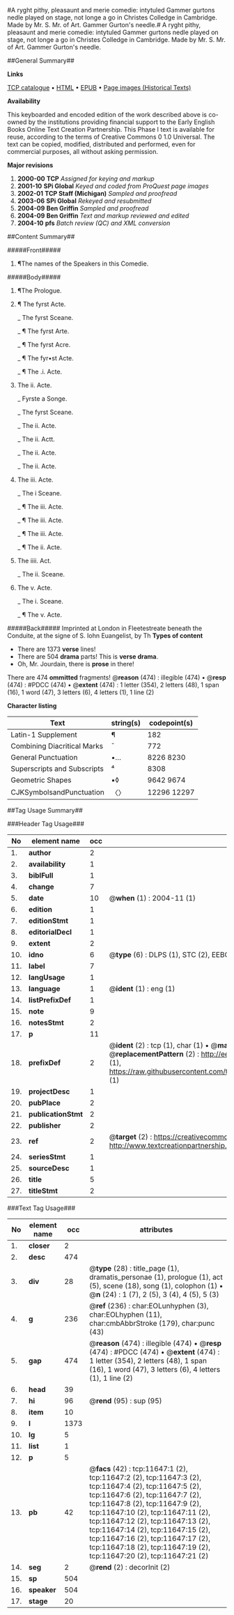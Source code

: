 #A ryght pithy, pleasaunt and merie comedie: intytuled Gammer gurtons nedle played on stage, not longe a go in Christes Colledge in Cambridge. Made by Mr. S. Mr. of Art. Gammer Gurton's needle.#
A ryght pithy, pleasaunt and merie comedie: intytuled Gammer gurtons nedle played on stage, not longe a go in Christes Colledge in Cambridge. Made by Mr. S. Mr. of Art.
Gammer Gurton's needle.

##General Summary##

**Links**

[TCP catalogue](http://www.ota.ox.ac.uk/tcp/)  • 
[HTML](http://tei.it.ox.ac.uk/tcp/Texts-HTML/free/A12/A12969.html)  • 
[EPUB](http://tei.it.ox.ac.uk/tcp/Texts-EPUB/free/A12/A12969.epub) • 
[Page images (Historical Texts)](https://data.historicaltexts.jisc.ac.uk/view?pubId=eebo-99846663e&pageId=eebo-99846663e-11647-1)

**Availability**

This keyboarded and encoded edition of the
	       work described above is co-owned by the institutions
	       providing financial support to the Early English Books
	       Online Text Creation Partnership. This Phase I text is
	       available for reuse, according to the terms of Creative
	       Commons 0 1.0 Universal. The text can be copied,
	       modified, distributed and performed, even for
	       commercial purposes, all without asking permission.

**Major revisions**

1. __2000-00__ __TCP__ *Assigned for keying and markup*
1. __2001-10__ __SPi Global__ *Keyed and coded from ProQuest page images*
1. __2002-01__ __TCP Staff (Michigan)__ *Sampled and proofread*
1. __2003-06__ __SPi Global__ *Rekeyed and resubmitted*
1. __2004-09__ __Ben Griffin__ *Sampled and proofread*
1. __2004-09__ __Ben Griffin__ *Text and markup reviewed and edited*
1. __2004-10__ __pfs__ *Batch review (QC) and XML conversion*

##Content Summary##

#####Front#####

1. ¶The names of the Speakers in this Comedie.

#####Body#####

1. ¶The Prologue.

1. ¶ The fyrst Acte.

    _ The fyrst Sceane.

    _ ¶ The fyrst Arte.

    _ ¶ The fyrst Acre.

    _ ¶ The fyr•st Acte.

    _ ¶ The .i. Acte.

1. The ii. Acte.

    _ Fyrste a Songe.

    _ The fyrst Sceane.

    _ The ii. Acte.

    _ The ii. Actt.

    _ The ii. Acte.

    _ The ii. Acte.

1. The iii. Acte.

    _ The i Sceane.

    _ ¶ The iii. Acte.

    _ ¶ The iii. Acte.

    _ ¶ The iii. Acte.

    _ ¶ The ii. Acte.

1. The iiii. Act.

    _ The ii. Sceane.

1. The v. Acte.

    _ The i. Sceane.

    _ ¶ The v. Acte.

#####Back#####
Imprinted at London in Fleetestreate beneath the Conduite, at the signe of S. Iohn Euangelist, by Th
**Types of content**

  * There are 1373 **verse** lines!
  * There are 504 **drama** parts! This is **verse drama**.
  * Oh, Mr. Jourdain, there is **prose** in there!

There are 474 **ommitted** fragments! 
 @__reason__ (474) : illegible (474)  •  @__resp__ (474) : #PDCC (474)  •  @__extent__ (474) : 1 letter (354), 2 letters (48), 1 span (16), 1 word (47), 3 letters (6), 4 letters (1), 1 line (2)

**Character listing**


|Text|string(s)|codepoint(s)|
|---|---|---|
|Latin-1 Supplement|¶|182|
|Combining             Diacritical Marks|̄|772|
|General Punctuation|•…|8226 8230|
|Superscripts             and Subscripts|⁴|8308|
|Geometric Shapes|▪◊|9642 9674|
|CJKSymbolsandPunctuation|〈〉|12296 12297|

##Tag Usage Summary##

###Header Tag Usage###

|No|element name|occ|attributes|
|---|---|---|---|
|1.|__author__|2||
|2.|__availability__|1||
|3.|__biblFull__|1||
|4.|__change__|7||
|5.|__date__|10| @__when__ (1) : 2004-11 (1)|
|6.|__edition__|1||
|7.|__editionStmt__|1||
|8.|__editorialDecl__|1||
|9.|__extent__|2||
|10.|__idno__|6| @__type__ (6) : DLPS (1), STC (2), EEBO-CITATION (1), PROQUEST (1), VID (1)|
|11.|__label__|7||
|12.|__langUsage__|1||
|13.|__language__|1| @__ident__ (1) : eng (1)|
|14.|__listPrefixDef__|1||
|15.|__note__|9||
|16.|__notesStmt__|2||
|17.|__p__|11||
|18.|__prefixDef__|2| @__ident__ (2) : tcp (1), char (1)  •  @__matchPattern__ (2) : ([0-9\-]+):([0-9IVX]+) (1), (.+) (1)  •  @__replacementPattern__ (2) : http://eebo.chadwyck.com/downloadtiff?vid=$1&page=$2 (1), https://raw.githubusercontent.com/textcreationpartnership/Texts/master/tcpchars.xml#$1 (1)|
|19.|__projectDesc__|1||
|20.|__pubPlace__|2||
|21.|__publicationStmt__|2||
|22.|__publisher__|2||
|23.|__ref__|2| @__target__ (2) : https://creativecommons.org/publicdomain/zero/1.0/ (1), http://www.textcreationpartnership.org/docs/. (1)|
|24.|__seriesStmt__|1||
|25.|__sourceDesc__|1||
|26.|__title__|5||
|27.|__titleStmt__|2||


###Text Tag Usage###

|No|element name|occ|attributes|
|---|---|---|---|
|1.|__closer__|2||
|2.|__desc__|474||
|3.|__div__|28| @__type__ (28) : title_page (1), dramatis_personae (1), prologue (1), act (5), scene (18), song (1), colophon (1)  •  @__n__ (24) : 1 (7), 2 (5), 3 (4), 4 (5), 5 (3)|
|4.|__g__|236| @__ref__ (236) : char:EOLunhyphen (3), char:EOLhyphen (11), char:cmbAbbrStroke (179), char:punc (43)|
|5.|__gap__|474| @__reason__ (474) : illegible (474)  •  @__resp__ (474) : #PDCC (474)  •  @__extent__ (474) : 1 letter (354), 2 letters (48), 1 span (16), 1 word (47), 3 letters (6), 4 letters (1), 1 line (2)|
|6.|__head__|39||
|7.|__hi__|96| @__rend__ (95) : sup (95)|
|8.|__item__|10||
|9.|__l__|1373||
|10.|__lg__|5||
|11.|__list__|1||
|12.|__p__|5||
|13.|__pb__|42| @__facs__ (42) : tcp:11647:1 (2), tcp:11647:2 (2), tcp:11647:3 (2), tcp:11647:4 (2), tcp:11647:5 (2), tcp:11647:6 (2), tcp:11647:7 (2), tcp:11647:8 (2), tcp:11647:9 (2), tcp:11647:10 (2), tcp:11647:11 (2), tcp:11647:12 (2), tcp:11647:13 (2), tcp:11647:14 (2), tcp:11647:15 (2), tcp:11647:16 (2), tcp:11647:17 (2), tcp:11647:18 (2), tcp:11647:19 (2), tcp:11647:20 (2), tcp:11647:21 (2)|
|14.|__seg__|2| @__rend__ (2) : decorInit (2)|
|15.|__sp__|504||
|16.|__speaker__|504||
|17.|__stage__|20||
